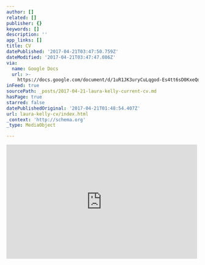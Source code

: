 ```yaml
---
author: []
related: []
publisher: {}
keywords: []
description: ''
app_links: []
title: CV
datePublished: '2017-04-21T03:47:50.759Z'
dateModified: '2017-04-21T03:47:47.086Z'
via:
  name: Google Docs
  url: >-
    https://docs.google.com/document/d/1uR1JK3uryCuLqgod-Es4tt6sD0KxeQdoZSprNp4mmPw/edit?usp=sharing
inFeed: true
sourcePath: _posts/2017-04-21-laura-kelly-current-cv.md
hasPage: true
starred: false
datePublishedOriginal: '2017-04-21T01:48:54.407Z'
url: laura-kelly-cv/index.html
_context: 'http://schema.org'
_type: MediaObject

---
```

<iframe src="https://cdn.embedly.com/widgets/media.html?url=https%3A%2F%2Fdocs.google.com%2Fdocument%2Fd%2F1uR1JK3uryCuLqgod-Es4tt6sD0KxeQdoZSprNp4mmPw%2Fpub&amp;src=https%3A%2F%2Fdocs.google.com%2Fdocument%2Fd%2F1uR1JK3uryCuLqgod-Es4tt6sD0KxeQdoZSprNp4mmPw%2Fpub&amp;type=text%2Fhtml&amp;key=b7d04c9b404c499eba89ee7072e1c4f7&amp;schema=google" width="500" height="300" scrolling="no" frameborder="0" allowfullscreen="" style=""></iframe>